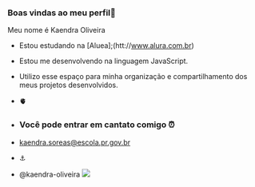 ### Boas vindas ao meu perfil🖤

Meu nome é Kaendra Oliveira

- Estou estudando na [Aluea];(htt://www.alura.com.br)
- Estou me desenvolvendo na linguagem JavaScript.
- Utilizo esse espaço para minha organização e compartilhamento dos meus projetos desenvolvidos.
- 🫀
- ### Você pode entrar em cantato comigo ⏰

- kaendra.soreas@escola.pr.gov.br
- ⚓
- @kaendra-oliveira
![](https://media1.tenor.com/m/Oik5tBlkTJsAAAAd/sleeping-sleep.gif)
